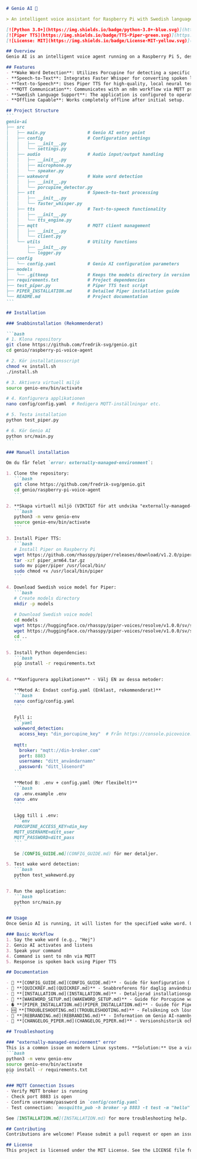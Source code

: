 ````markdown
# Genio AI 🤖

> An intelligent voice assistant for Raspberry Pi with Swedish language support

[![Python 3.8+](https://img.shields.io/badge/python-3.8+-blue.svg)](https://www.python.org/downloads/)
[![Piper TTS](https://img.shields.io/badge/TTS-Piper-green.svg)](https://github.com/rhasspy/piper)
[![License: MIT](https://img.shields.io/badge/License-MIT-yellow.svg)](https://opensource.org/licenses/MIT)

## Overview
Genio AI is an intelligent voice agent running on a Raspberry Pi 5, designed to interact with an n8n workflow. The application utilizes various technologies for voice recognition and synthesis, including wake word detection, speech-to-text, and text-to-speech functionalities.

## Features
- **Wake Word Detection**: Utilizes Porcupine for detecting a specific wake word.
- **Speech-to-Text**: Integrates Faster Whisper for converting spoken language into text.
- **Text-to-Speech**: Uses Piper TTS for high-quality, local neural text-to-speech synthesis.
- **MQTT Communication**: Communicates with an n8n workflow via MQTT protocol (port 8883 with TLS/SSL support).
- **Swedish Language Support**: The application is configured to operate in Swedish.
- **Offline Capable**: Works completely offline after initial setup.

## Project Structure
```
genio-ai
├── src
│   ├── main.py                # Genio AI entry point
│   ├── config                 # Configuration settings
│   │   ├── __init__.py
│   │   └── settings.py
│   ├── audio                  # Audio input/output handling
│   │   ├── __init__.py
│   │   ├── microphone.py
│   │   └── speaker.py
│   ├── wakeword               # Wake word detection
│   │   ├── __init__.py
│   │   └── porcupine_detector.py
│   ├── stt                    # Speech-to-text processing
│   │   ├── __init__.py
│   │   └── faster_whisper.py
│   ├── tts                    # Text-to-speech functionality
│   │   ├── __init__.py
│   │   └── tts_engine.py
│   ├── mqtt                   # MQTT client management
│   │   ├── __init__.py
│   │   └── client.py
│   └── utils                  # Utility functions
│       ├── __init__.py
│       └── logger.py
├── config
│   └── config.yaml            # Genio AI configuration parameters
├── models
│   └── .gitkeep               # Keeps the models directory in version control
├── requirements.txt           # Project dependencies
├── test_piper.py              # Piper TTS test script
├── PIPER_INSTALLATION.md      # Detailed Piper installation guide
└── README.md                  # Project documentation
```

## Installation

### Snabbinstallation (Rekommenderat)

```bash
# 1. Klona repository
git clone https://github.com/fredrik-svg/genio.git
cd genio/raspberry-pi-voice-agent

# 2. Kör installationsscript
chmod +x install.sh
./install.sh

# 3. Aktivera virtuell miljö
source genio-env/bin/activate

# 4. Konfigurera applikationen
nano config/config.yaml  # Redigera MQTT-inställningar etc.

# 5. Testa installation
python test_piper.py

# 6. Kör Genio AI
python src/main.py
```

### Manuell installation

Om du får felet `error: externally-managed-environment`:

1. Clone the repository:
   ```bash
   git clone https://github.com/fredrik-svg/genio.git
   cd genio/raspberry-pi-voice-agent
   ```

2. **Skapa virtuell miljö (VIKTIGT för att undvika "externally-managed-environment" fel):**
   ```bash
   python3 -m venv genio-env
   source genio-env/bin/activate
   ```

3. Install Piper TTS:
   ```bash
   # Install Piper on Raspberry Pi
   wget https://github.com/rhasspy/piper/releases/download/v1.2.0/piper_arm64.tar.gz
   tar -xzf piper_arm64.tar.gz
   sudo mv piper/piper /usr/local/bin/
   sudo chmod +x /usr/local/bin/piper
   ```

4. Download Swedish voice model for Piper:
   ```bash
   # Create models directory
   mkdir -p models
   
   # Download Swedish voice model
   cd models
   wget https://huggingface.co/rhasspy/piper-voices/resolve/v1.0.0/sv/sv_SE/nst/medium/sv_SE-nst-medium.onnx
   wget https://huggingface.co/rhasspy/piper-voices/resolve/v1.0.0/sv/sv_SE/nst/medium/sv_SE-nst-medium.onnx.json
   cd ..
   ```

5. Install Python dependencies:
   ```bash
   pip install -r requirements.txt
   ```

4. **Konfigurera applikationen** - Välj EN av dessa metoder:

   **Metod A: Endast config.yaml (Enklast, rekommenderat)**
   ```bash
   nano config/config.yaml
   ```
   
   Fyll i:
   ```yaml
   wakeword_detection:
     access_key: "din_porcupine_key"  # Från https://console.picovoice.ai/
   
   mqtt:
     broker: "mqtt://din-broker.com"
     port: 8883
     username: "ditt_användarnamn"
     password: "ditt_lösenord"
   ```

   **Metod B: .env + config.yaml (Mer flexibelt)**
   ```bash
   cp .env.example .env
   nano .env
   ```
   
   Lägg till i .env:
   ```env
   PORCUPINE_ACCESS_KEY=din_key
   MQTT_USERNAME=ditt_user
   MQTT_PASSWORD=ditt_pass
   ```

   Se [CONFIG_GUIDE.md](CONFIG_GUIDE.md) för mer detaljer.

5. Test wake word detection:
   ```bash
   python test_wakeword.py
   ```

7. Run the application:
   ```bash
   python src/main.py
   ```

## Usage
Once Genio AI is running, it will listen for the specified wake word. Upon detection, it will process the audio input, convert it to text, and interact with the n8n workflow via MQTT. Responses will be converted to speech and played back through the speaker.

### Basic Workflow
1. Say the wake word (e.g., "Hej")
2. Genio AI activates and listens
3. Speak your command
4. Command is sent to n8n via MQTT
5. Response is spoken back using Piper TTS

## Documentation

- 📖 **[CONFIG_GUIDE.md](CONFIG_GUIDE.md)** - Guide för konfiguration (.env vs config.yaml)
- 🚀 **[QUICKREF.md](QUICKREF.md)** - Snabbreferens för daglig användning
- 🔧 **[INSTALLATION.md](INSTALLATION.md)** - Detaljerad installationsguide med lösningar för vanliga problem
- 🎤 **[WAKEWORD_SETUP.md](WAKEWORD_SETUP.md)** - Guide för Porcupine wake word setup
- � **[PIPER_INSTALLATION.md](PIPER_INSTALLATION.md)** - Guide för Piper TTS-installation
- 🆘 **[TROUBLESHOOTING.md](TROUBLESHOOTING.md)** - Felsökning och lösningar
- 🎨 **[REBRANDING.md](REBRANDING.md)** - Information om Genio AI-namnbytet
- 📝 **[CHANGELOG_PIPER.md](CHANGELOG_PIPER.md)** - Versionshistorik och ändringar

## Troubleshooting

### "externally-managed-environment" error
This is a common issue on modern Linux systems. **Solution:** Use a virtual environment:
```bash
python3 -m venv genio-env
source genio-env/bin/activate
pip install -r requirements.txt
```

### MQTT Connection Issues
- Verify MQTT broker is running
- Check port 8883 is open
- Confirm username/password in `config/config.yaml`
- Test connection: `mosquitto_pub -h broker -p 8883 -t test -m "hello"`

See [INSTALLATION.md](INSTALLATION.md) for more troubleshooting help.

## Contributing
Contributions are welcome! Please submit a pull request or open an issue for any enhancements or bug fixes.

## License
This project is licensed under the MIT License. See the LICENSE file for more details.